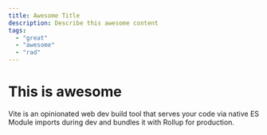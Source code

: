 ```yaml
---
title: Awesome Title
description: Describe this awesome content
tags:
  - "great"
  - "awesome"
  - "rad"
---
```

# This is awesome
Vite is an opinionated web dev build tool that serves your code via native ES Module imports during dev and bundles it with Rollup for production.